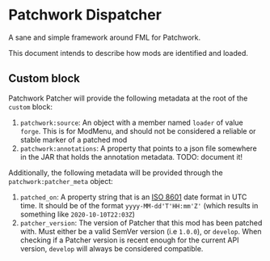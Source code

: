 # Patchwork Dispatcher
A sane and simple framework around FML for Patchwork.

This document intends to describe how mods are identified and loaded.
## Custom block
Patchwork Patcher will provide the following metadata at the root of the `custom` block:
1. `patchwork:source`: An object with a member named `loader` of value `forge`.
This is for ModMenu, and should not be considered a reliable or stable marker of a patched mod
2. `patchwork:annotations`: A property that points to a json file somewhere in the JAR that holds the annotation metadata. TODO: document it!

Additionally, the following metadata will be provided through the `patchwork:patcher_meta` object:
1. `patched_on`: A property string that is an [ISO 8601](https://en.wikipedia.org/wiki/ISO_8601) date format in UTC time. It should be of the format `yyyy-MM-dd'T'HH:mm'Z'` (which results in something like `2020-10-10T22:03Z`)
2. `patcher_version`: The version of Patcher that this mod has been patched with.
 Must either be a valid SemVer version (i.e `1.0.0`), or `develop`. When checking if a Patcher version is recent enough for the current API version, `develop` will always be considered compatible.
 
 
